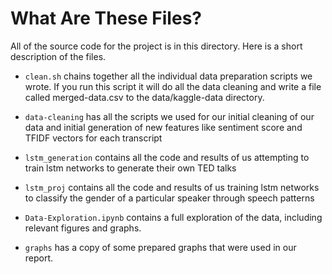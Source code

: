 # What Are These Files?

All of the source code for the project is in this directory. Here is a short description of the files.

<ul>

<li>

`clean.sh` chains together all the individual data preparation scripts we wrote. If you run this script it will do all the data cleaning and write a file called merged-data.csv to the data/kaggle-data directory.

</li>

<li>

`data-cleaning` has all the scripts we used for our initial cleaning of our data and initial generation of new features like sentiment score and TFIDF vectors for each transcript 

</li>
<li>

`lstm_generation` contains all the code and results of us attempting to train lstm networks to generate their own TED talks

</li>
<li>

`lstm_proj` contains all the code and results of us training lstm networks to classify the gender of a particular speaker through speech patterns

</li>
<li>

`Data-Exploration.ipynb` contains a full exploration of the data, including relevant figures and graphs. 

</li>
<li>

`graphs` has a copy of some prepared graphs that were used in our report.

</li>

</ul>
